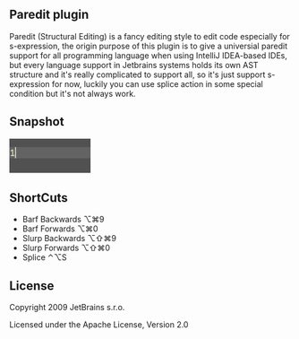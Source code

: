 ## Paredit plugin

Paredit (Structural Editing) is a fancy editing style to edit code especially for s-expression, the origin purpose of this plugin is to give a universial paredit support for all programming language when using IntelliJ IDEA-based IDEs, but every language support in Jetbrains systems holds its own AST structure and it's really complicated to support all, so it's just support s-expression for now, luckily you can use splice action in some special condition but it's not always work.

## Snapshot

![](./pics/snapshot.gif)

## ShortCuts

* Barf Backwards  ⌥⌘9
* Barf Forwards   ⌥⌘0
* Slurp Backwards ⌥⇧⌘9
* Slurp Forwards  ⌥⇧⌘0
* Splice          ⌃⌥S

## License

Copyright 2009 JetBrains s.r.o.

Licensed under the Apache License, Version 2.0

